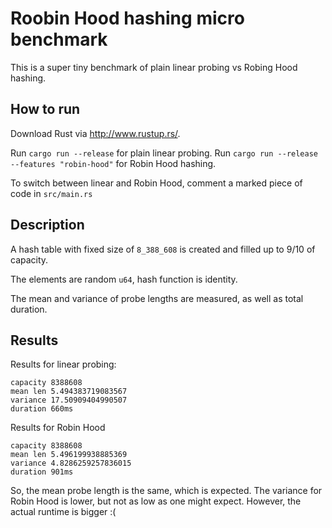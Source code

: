 # Roobin Hood hashing micro benchmark

This is a super tiny benchmark of plain linear probing vs Robing Hood hashing.

## How to run

Download Rust via http://www.rustup.rs/.

Run `cargo run --release` for plain linear probing.
Run `cargo run --release --features "robin-hood"` for Robin Hood hashing.

To switch between linear and Robin Hood, comment a marked piece of code in `src/main.rs`

## Description

A hash table with fixed size of `8_388_608` is created and filled up to 9/10 of capacity.

The elements are random `u64`, hash function is identity.

The mean and variance of probe lengths are measured, as well as total duration.

## Results

Results for linear probing:

```
capacity 8388608
mean len 5.494383719083567
variance 17.50909404990507
duration 660ms
```

Results for Robin Hood

```
capacity 8388608
mean len 5.496199938885369
variance 4.8286259257836015
duration 901ms
```

So, the mean probe length is the same, which is expected. The variance for Robin Hood is lower,
but not as low as one might expect. However, the actual runtime is bigger :(